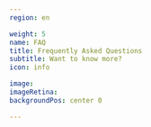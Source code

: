 ```yaml
---
region: en

weight: 5
name: FAQ
title: Frequently Asked Questions
subtitle: Want to know more?
icon: info

image:
imageRetina:
backgroundPos: center 0

---
```


<!-- image: images/tai-chi.jpg
imageRetina: images/tai-chi.jpg
backgroundPos: center 20% -->
